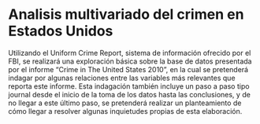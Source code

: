 # Analisis multivariado del crimen en Estados Unidos
Utilizando el Uniform Crime Report, sistema de información ofrecido por el FBI, se realizará una exploración básica sobre la base de datos presentada por el informe “Crime in The United States 2010”, en la cual se pretenderá indagar por algunas relaciones entre las variables más relevantes que reporta este informe. Esta indagación también incluye un paso a paso tipo journal desde el inicio de la toma de los datos hasta las conclusiones, y de no llegar a este último paso, se pretenderá realizar un planteamiento de cómo llegar a resolver algunas inquietudes propias de esta elaboración.
